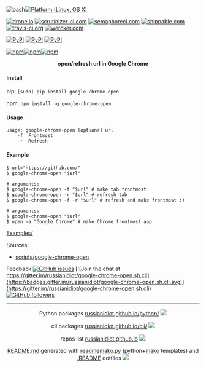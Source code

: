 ![bash](https://img.shields.io/badge/language-bash-blue.svg)[![Platform (Linux, OS X)](https://img.shields.io/badge/platform-Linux,%20OS%20X-green.svg?style=flat-square)]()

[![drone.io](https://drone.io/github.com/russianidiot/google-chrome-open.sh.cli/status.png)](https://drone.io/github.com/russianidiot/google-chrome-open.sh.cli)
[![scrutinizer-ci.com](https://scrutinizer-ci.com/g/russianidiot/google-chrome-open.sh.cli/badges/build.png?b=master)](https://scrutinizer-ci.com/g/russianidiot/google-chrome-open.sh.cli/)
[![semaphoreci.com](https://semaphoreci.com/api/v1/russianidiot/google-chrome-open-sh-cli/branches/master/shields_badge.svg)](https://semaphoreci.com/russianidiot/google-chrome-open-sh-cli)
[![shippable.com](https://api.shippable.com/projects/570bc2532a8192902e1be7ce/badge?branch=master)](https://app.shippable.com/projects/570bc2532a8192902e1be7ce)
[![travis-ci.org](https://travis-ci.org/russianidiot/google-chrome-open.sh.cli.svg)](https://travis-ci.org/russianidiot/google-chrome-open.sh.cli)
[![wercker.com](https://app.wercker.com/status/9932df02a4eaef805f765bee62418b23/s/master)](https://app.wercker.com/#applications/57201c4f58d2b35867095a26)

[![PyPI](https://img.shields.io/pypi/v/google-chrome-open.svg)](https://pypi.python.org/pypi/google-chrome-open)
[![PyPI](https://img.shields.io/pypi/dm/google-chrome-open.svg)](https://pypi.python.org/pypi/google-chrome-open)
[![PyPI](https://img.shields.io/pypi/dd/google-chrome-open.svg)](https://pypi.python.org/pypi/google-chrome-open)

[![npm](https://img.shields.io/npm/v/google-chrome-open.svg)](https://www.npmjs.com/package/google-chrome-open)[![npm](https://img.shields.io/npm/dm/google-chrome-open.svg)](https://www.npmjs.com/package/google-chrome-open)[![npm](https://img.shields.io/npm/dt/google-chrome-open.svg)](https://www.npmjs.com/package/google-chrome-open)

<p align="center">
    <b>open/refresh url in Google Chrome</b>
</p>

#### Install

pip: 
`[sudo] pip install google-chrome-open`

npm: 
`npm install -g google-chrome-open`

#### Usage

```shell
usage: google-chrome-open [options] url
	-f  Frontmost
	-r  Refresh
```

#### Example

```shell
$ url="https://github.com/"
$ google-chrome-open "$url"

# arguments:
$ google-chrome-open -f "$url" # make tab frontmost
$ google-chrome-open -r "$url" # refresh tab
$ google-chrome-open -f -r "$url" # refresh and make frontmost :)

# arguments:
$ google-chrome-open "$url"
$ open -a "Google Chrome" # make Chrome frontmost app

```

[Examples/](https://github.com/russianidiot/google-chrome-open.sh.cli/tree/master/Examples)

Sources:
*	[scripts/google-chrome-open](https://github.com/russianidiot/google-chrome-open.sh.cli/blob/master/bin/google-chrome-open)

Feedback
[![GitHub issues](https://img.shields.io/github/issues/russianidiot/google-chrome-open.sh.cli.svg)](https://github.com/russianidiot/google-chrome-open.sh.cli/issues)
[![Join the chat at https://gitter.im/russianidiot/google-chrome-open.sh.cli](https://badges.gitter.im/russianidiot/google-chrome-open.sh.cli.svg)](https://gitter.im/russianidiot/google-chrome-open.sh.cli)
[![GitHub followers](https://img.shields.io/github/followers/russianidiot.svg?style=social&label=Follow)](https://github.com/russianidiot)

* * *

<p align="center">
	Python packages <a href="http://russianidiot.github.io/python/">russianidiot.github.io/python/</a>
	<img src="http://russianidiot.github.io/images/python/16.png" />
</p>
<p align="center">
	cli packages <a href="http://russianidiot.github.io/python/">russianidiot.github.io/cli/</a>
<img src="http://russianidiot.github.io/images/cli/16.png" />
</p>

<p align="center">
	repos list <a href="http://russianidiot.github.io/">russianidiot.github.io</a> <img src="http://russianidiot.github.io/images/star/16.png" />
</p>

<p align="center">
	<a href="https://raw.githubusercontent.com/russianidiot/google-chrome-open.sh.cli/master/README.md">README.md</a> generated with <a href="https://github.com/russianidiot/readme-mako.py">readmemako.py</a> (python+<a href="http://www.makotemplates.org/">mako</a> templates) and <a href="https://github.com/russianidiot-dotfiles/.README">.README</a> dotfiles 
<img src="http://russianidiot.github.io/images/book/16.png">
</p>
